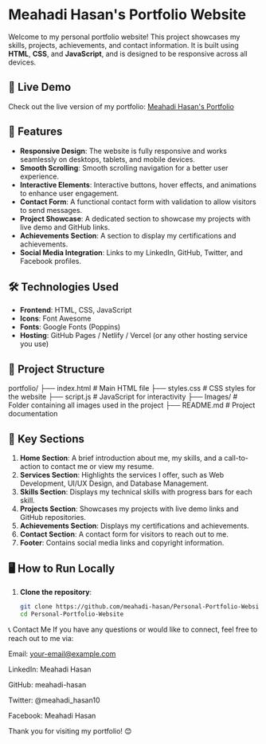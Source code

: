 # Meahadi Hasan's Portfolio Website

Welcome to my personal portfolio website! This project showcases my skills, projects, achievements, and contact information. 
It is built using **HTML**, **CSS**, and **JavaScript**, and is designed to be responsive across all devices.

## 🚀 Live Demo

Check out the live version of my portfolio: [Meahadi Hasan's Portfolio](https://meahadi-hasan.netlify.app)

## 🌟 Features

- **Responsive Design**: The website is fully responsive and works seamlessly on desktops, tablets, and mobile devices.
- **Smooth Scrolling**: Smooth scrolling navigation for a better user experience.
- **Interactive Elements**: Interactive buttons, hover effects, and animations to enhance user engagement.
- **Contact Form**: A functional contact form with validation to allow visitors to send messages.
- **Project Showcase**: A dedicated section to showcase my projects with live demo and GitHub links.
- **Achievements Section**: A section to display my certifications and achievements.
- **Social Media Integration**: Links to my LinkedIn, GitHub, Twitter, and Facebook profiles.

## 🛠️ Technologies Used

- **Frontend**: HTML, CSS, JavaScript
- **Icons**: Font Awesome
- **Fonts**: Google Fonts (Poppins)
- **Hosting**: GitHub Pages / Netlify / Vercel (or any other hosting service you use)

## 📂 Project Structure
portfolio/
├── index.html # Main HTML file
├── styles.css # CSS styles for the website
├── script.js # JavaScript for interactivity
├── Images/ # Folder containing all images used in the project
├── README.md # Project documentation


## 🎯 Key Sections

1. **Home Section**: A brief introduction about me, my skills, and a call-to-action to contact me or view my resume.
2. **Services Section**: Highlights the services I offer, such as Web Development, UI/UX Design, and Database Management.
3. **Skills Section**: Displays my technical skills with progress bars for each skill.
4. **Projects Section**: Showcases my projects with live demo links and GitHub repositories.
5. **Achievements Section**: Displays my certifications and achievements.
6. **Contact Section**: A contact form for visitors to reach out to me.
7. **Footer**: Contains social media links and copyright information.

## 🖥️ How to Run Locally

1. **Clone the repository**:
   ```bash
   git clone https://github.com/meahadi-hasan/Personal-Portfolio-Website.git
   cd Personal-Portfolio-Website

📞 Contact Me
If you have any questions or would like to connect, feel free to reach out to me via:

Email: your-email@example.com

LinkedIn: Meahadi Hasan

GitHub: meahadi-hasan

Twitter: @meahadi_hasan10

Facebook: Meahadi Hasan

Thank you for visiting my portfolio! 😊
